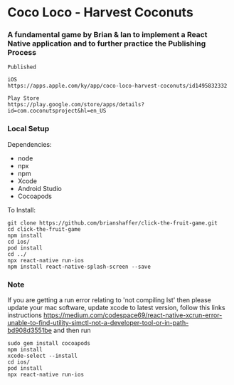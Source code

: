 # Coco Loco - Harvest Coconuts
### A fundamental game by Brian & Ian to implement a React Native application and to further practice the Publishing Process

```
Published 

iOS
https://apps.apple.com/ky/app/coco-loco-harvest-coconuts/id1495832332

Play Store
https://play.google.com/store/apps/details?id=com.coconutsproject&hl=en_US
```

### Local Setup
Dependencies:
- node
- npx
- npm
- Xcode
- Android Studio
- Cocoapods


To Install:
```
git clone https://github.com/brianshaffer/click-the-fruit-game.git
cd click-the-fruit-game
npm install
cd ios/
pod install
cd ../
npx react-native run-ios
npm install react-native-splash-screen --save

```

### Note

If you are getting a run error relating to 'not compiling lst' then please update your mac software, update xcode to latest version, follow this links instructions 
https://medium.com/codespace69/react-native-xcrun-error-unable-to-find-utility-simctl-not-a-developer-tool-or-in-path-bd908d3551be
and then run

```
sudo gem install cocoapods
npm install
xcode-select --install
cd ios/ 
pod install 
npx react-native run-ios
```

